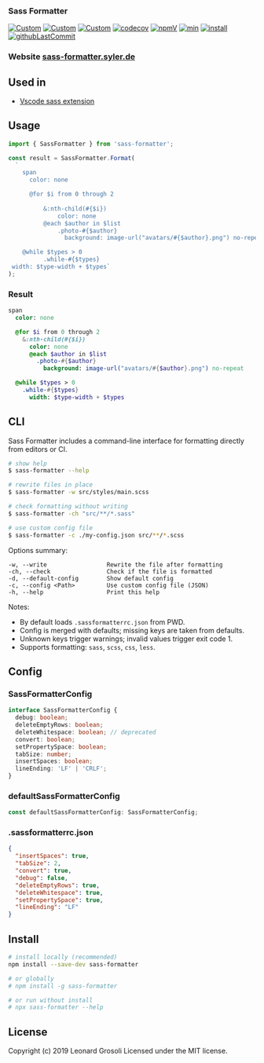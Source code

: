 ### Sass Formatter

<span id="BADGE_GENERATION_MARKER_0"></span>
[![Custom](https://jestjs.io/img/jest-badge.svg)](https://github.com/facebook/jest) [![Custom](https://www.codefactor.io/repository/github/therealsyler/sass-formatter/badge)](https://www.codefactor.io/repository/github/therealsyler/sass-formatter) [![Custom](https://github.com/TheRealSyler/sass-formatter/actions/workflows/main.yml/badge.svg)](https://github.com/TheRealSyler/sass-formatter/actions/workflows/main.yml) [![codecov](https://codecov.io/gh/TheRealSyler/sass-formatter/branch/master/graph/badge.svg)](https://codecov.io/gh/TheRealSyler/sass-formatter) [![npmV](https://img.shields.io/npm/v/sass-formatter?color=green)](https://www.npmjs.com/package/sass-formatter) [![min](https://img.shields.io/bundlephobia/min/sass-formatter)](https://bundlephobia.com/result?p=sass-formatter) [![install](https://badgen.net/packagephobia/install/sass-formatter)](https://packagephobia.now.sh/result?p=sass-formatter) [![githubLastCommit](https://img.shields.io/github/last-commit/TheRealSyler/sass-formatter)](https://github.com/TheRealSyler/sass-formatter)
<span id="BADGE_GENERATION_MARKER_1"></span>

### Website [sass-formatter.syler.de](https://sass-formatter.syler.de/)

## Used in

- [Vscode sass extension](https://github.com/TheRealSyler/vscode-sass-indented)

## Usage

```typescript
import { SassFormatter } from 'sass-formatter';

const result = SassFormatter.Format(
  `
    span
      color: none

      @for $i from 0 through 2
         
          &:nth-child(#{$i})
              color: none
          @each $author in $list
              .photo-#{$author}
                background: image-url("avatars/#{$author}.png") no-repeat

    @while $types > 0
          .while-#{$types}
 width: $type-width + $types`
);
```

### Result

```sass
span
  color: none

  @for $i from 0 through 2
    &:nth-child(#{$i})
      color: none
      @each $author in $list
        .photo-#{$author}
          background: image-url("avatars/#{$author}.png") no-repeat

  @while $types > 0
    .while-#{$types}
      width: $type-width + $types
```

## CLI

Sass Formatter includes a command-line interface for formatting directly from editors or CI.

```bash
# show help
$ sass-formatter --help

# rewrite files in place
$ sass-formatter -w src/styles/main.scss

# check formatting without writing
$ sass-formatter -ch "src/**/*.sass"

# use custom config file
$ sass-formatter -c ./my-config.json src/**/*.scss
```

Options summary:

```
-w, --write                 Rewrite the file after formatting
-ch, --check                Check if the file is formatted
-d, --default-config        Show default config
-c, --config <Path>         Use custom config file (JSON)
-h, --help                  Print this help
```

Notes:

- By default loads `.sassformatterrc.json` from PWD.
- Config is merged with defaults; missing keys are taken from defaults.
- Unknown keys trigger warnings; invalid values trigger exit code 1.
- Supports formatting: `sass`, `scss`, `css`, `less`.

## Config

### SassFormatterConfig

```ts
interface SassFormatterConfig {
  debug: boolean;
  deleteEmptyRows: boolean;
  deleteWhitespace: boolean; // deprecated
  convert: boolean;
  setPropertySpace: boolean;
  tabSize: number;
  insertSpaces: boolean;
  lineEnding: 'LF' | 'CRLF';
}
```

### defaultSassFormatterConfig

```ts
const defaultSassFormatterConfig: SassFormatterConfig;
```

### .sassformatterrc.json

```json
{
  "insertSpaces": true,
  "tabSize": 2,
  "convert": true,
  "debug": false,
  "deleteEmptyRows": true,
  "deleteWhitespace": true,
  "setPropertySpace": true,
  "lineEnding": "LF"
}
```

## Install

```bash
# install locally (recommended)
npm install --save-dev sass-formatter

# or globally
# npm install -g sass-formatter

# or run without install
# npx sass-formatter --help
```

## License

Copyright (c) 2019 Leonard Grosoli Licensed under the MIT license.
